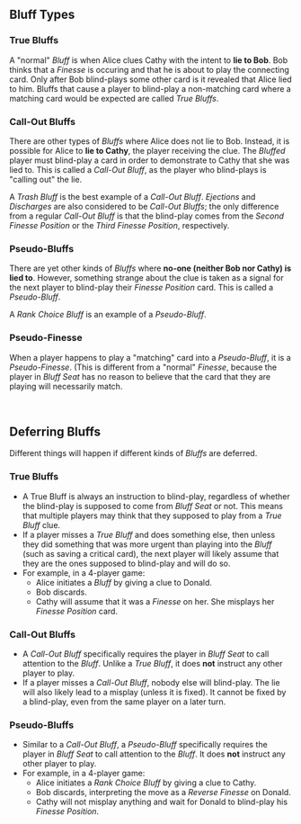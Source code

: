 ## Bluff Types

### True Bluffs

A "normal" *Bluff* is when Alice clues Cathy with the intent to **lie to Bob**. Bob thinks that a *Finesse* is occuring and that he is about to play the connecting card. Only after Bob blind-plays some other card is it revealed that Alice lied to him. Bluffs that cause a player to blind-play a non-matching card where a matching card would be expected are called *True Bluffs*.

### Call-Out Bluffs

There are other types of *Bluffs* where Alice does not lie to Bob. Instead, it is possible for Alice to **lie to Cathy**, the player receiving the clue. The *Bluffed* player must blind-play a card in order to demonstrate to Cathy that she was lied to. This is called a *Call-Out Bluff*, as the player who blind-plays is "calling out" the lie.

A *Trash Bluff* is the best example of a *Call-Out Bluff*. *Ejections* and *Discharges* are also considered to be *Call-Out Bluffs*; the only difference from a regular *Call-Out Bluff* is that the blind-play comes from the *Second Finesse Position* or the *Third Finesse Position*, respectively.

### Pseudo-Bluffs

There are yet other kinds of *Bluffs* where **no-one (neither Bob nor Cathy) is lied to**. However, something strange about the clue is taken as a signal for the next player to blind-play their *Finesse Position* card. This is called a *Pseudo-Bluff*.

A *Rank Choice Bluff* is an example of a *Pseudo-Bluff*.

### Pseudo-Finesse

When a player happens to play a "matching" card into a *Pseudo-Bluff*, it is a *Pseudo-Finesse*. (This is different from a "normal" *Finesse*, because the player in *Bluff Seat* has no reason to believe that the card that they are playing will necessarily match.

<br />

## Deferring Bluffs

Different things will happen if different kinds of *Bluffs* are deferred.

### True Bluffs

* A True Bluff is always an instruction to blind-play, regardless of whether the blind-play is supposed to come from *Bluff Seat* or not. This means that multiple players may think that they supposed to play from a *True Bluff* clue.
* If a player misses a *True Bluff* and does something else, then unless they did something that was more urgent than playing into the *Bluff* (such as saving a critical card), the next player will likely assume that they are the ones supposed to blind-play and will do so.
* For example, in a 4-player game:
  * Alice initiates a *Bluff* by giving a clue to Donald.
  * Bob discards.
  * Cathy will assume that it was a *Finesse* on her. She misplays her *Finesse Position* card.

### Call-Out Bluffs

* A *Call-Out Bluff* specifically requires the player in *Bluff Seat* to call attention to the *Bluff*. Unlike a *True Bluff*, it does **not** instruct any other player to play.
* If a player misses a *Call-Out Bluff*, nobody else will blind-play. The lie will also likely lead to a misplay (unless it is fixed). It cannot be fixed by a blind-play, even from the same player on a later turn.

### Pseudo-Bluffs

* Similar to a *Call-Out Bluff*, a *Pseudo-Bluff* specifically requires the player in *Bluff Seat* to call attention to the *Bluff*. It does **not** instruct any other player to play.
* For example, in a 4-player game:
  * Alice initiates a *Rank Choice Bluff* by giving a clue to Cathy.
  * Bob discards, interpreting the move as a *Reverse Finesse* on Donald.
  * Cathy will not misplay anything and wait for Donald to blind-play his *Finesse Position*.
